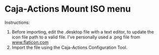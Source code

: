 # Caja-Actions Mount ISO menu
Instructions:
1. Before importing, edit the .desktop file with a text editor, to update the icon file path to a valid file. I've personally used a .png file from www.flaticon.com
2. Import the file using the Caja-Actions Configuration Tool.
